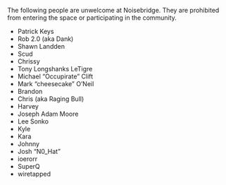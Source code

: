 The following people are unwelcome at Noisebridge. They are prohibited from entering the space or participating in the community.

* Patrick Keys
* Rob 2.0 (aka Dank)
* Shawn Landden
* Scud
* Chrissy
* Tony Longshanks LeTigre
* Michael “Occupirate” Clift
* Mark “cheesecake” O’Neil
* Brandon
* Chris (aka Raging Bull)
* Harvey
* Joseph Adam Moore
* Lee Sonko
* Kyle
* Kara
* Johnny
* Josh “N0_Hat”
* ioerorr
* SuperQ
* wiretapped
